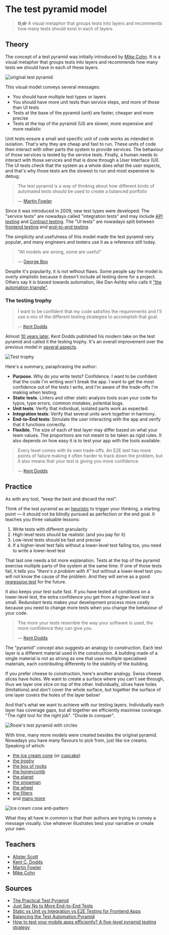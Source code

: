<!-- markdownlint-disable MD033 -->

# The test pyramid model

> **tl;dr** A visual metaphor that groups tests into layers and recommends how many tests should exist in each of layers.

## Theory

The concept of a test pyramid was initially introduced by [Mike Cohn](https://amzn.to/3W7LLKz). It is a visual metaphor that groups tests into layers and recommends how many tests we should have in each of these layers.

![original test pyramid](../_media/articles/test-pyramid.png)

This visual model conveys several messages:

- You should have multiple test types or layers
- You should have more unit tests than service steps, and more of those than UI tests
- Tests at the base of the pyramid (unit) are faster, cheaper and more precise
- Tests at the top of the pyramid (UI) are slower, more expensive and more realistic

Unit tests ensure a small and specific unit of code works as intended in isolation. That's why they are cheap and fast to run. These units of code then interact with other parts the system to provide services. The behaviour of those services is tested by the service tests. Finally, a human needs to interact with those services and that is done through a User Interface (UI). The UI tests check that the system as a whole does what the user expects, and that's why those tests are the slowest to run and most expensive to debug.

> The test pyramid is a way of thinking about how different kinds of automated tests should be used to create a balanced portfolio
>
> — [Martin Fowler](https://martinfowler.com/bliki/TestPyramid.html)

Since it was introduced in 2009, new test types were developed. The "service tests" are nowadays called "integration tests" and may include [API testing](/types/test-types.md) and [Contract testing](/types/test-types.md). The "UI tests" are nowadays split between [frontend testing](/types/test-types.md) and [end-to-end testing](/types/test-types.md).

The simplicity and usefulness of this model made the test pyramid very popular, and many engineers and testers use it as a reference still today.

> "All models are wrong, some are useful"
>
> — [George Box](https://en.wikipedia.org/wiki/George_E._P._Box)

Despite it's popularity, it is not without flaws. Some people say the model is overly simplistic because it doesn't include all testing done for a project. Others say it is biased towards automation, like Dan Ashby who calls it ["the automation triangle"](https://danashby.co.uk/2018/05/03/a-better-testing-pyramid/).

### The testing trophy

> I want to be confident that my code satisfies the requirements and I'll use a mix of the different testing strategies to accomplish that goal.
>
> \-- [Kent Dodds](https://kentcdodds.com/blog/static-vs-unit-vs-integration-vs-e2e-tests)

Almost [10 years later](https://twitter.com/kentcdodds/status/960723172591992832?lang=en), Kent Dodds published his modern take on the test pyramid and called it the testing trophy. It's an overall improvement over the previous model in [several aspects](https://kentcdodds.com/blog/static-vs-unit-vs-integration-vs-e2e-tests).

![Test trophy](../_media/articles/test-pyramid-trophy.png)

Here's a summary, paraphrasing the author:

- **Purpose.** Why do _you_ write tests? Confidence. I want to be confident that the code I'm writing won't break the app. I want to get the most confidence out of the tests I write, and I'm aware of the trade-offs I'm making when testing.
- **Static tests**. Linters and other static analysis tools scan your code for typos, type errors, common mistakes, potential bugs.
- **Unit tests**: Verify that individual, isolated parts work as expected.
- **Integration tests**: Verify that several units work together in harmony.
- **End-to-End tests**: Simulate the user interacting with the app and verify that it functions correctly.
- **Flexible.** The size of each of test layer may differ based on what your team values. The proportions are not meant to be taken as rigid rules. It also depends on how easy it is to test your app with the tools available.

> Every level comes with its own trade-offs. An E2E test has more points of failure making it often harder to track down the problem, but it also means that your test is giving you more confidence.
>
> — [Kent Dodds](https://kentcdodds.com/blog/static-vs-unit-vs-integration-vs-e2e-tests)

## Practice

As with any tool, "keep the best and discard the rest".

Think of the test pyramid as an [heuristic](/docs/toolbox/heuristics.md) to trigger your thinking, a starting point — it should not be blindly pursued as perfection or the end goal. It teaches you three valuable lessons:

1. Write tests with different granularity
2. High-level tests should be realistic (and you pay for it)
3. Low-level tests should be fast and precise
4. If a higher-level test fails without a lower-level test failing too, you need to write a lower-level test

That last one needs a bit more explanation. Tests at the top of the pyramid exercise multiple parts of the system at the same time. If one of those tests fail, it tells you _"there's a problem with X"_ but without a lower-level test you will not know the cause of the problem. And they will serve as a good [regression test](/types/test-types.md) for the future.

It also keeps your test suite fast. If you have tested all conditions on a lower-level test, the extra confidence you get from a higher-level test is small. Redundant tests makes your development process more costly because you need to change more tests when you change the behaviour of your code.

> The more your tests resemble the way your software is used, the more confidence they can give you.
>
> — [Kent Dodds](https://twitter.com/kentcdodds/status/977018512689455106)

The "pyramid" concept also suggests an analogy to construction. Each test layer is a different material used in the construction. A building made of a single material is not as strong as one that uses multiple specialised materials, each contributing differently to the stability of the building.

If you prefer cheese to construction, here's another analogy. Swiss cheese slices have holes. We want to create a surface where you can't see through, thus we layer one slice on top of the other. Individually, slices have holes (limitations) and don't cover the whole surface, but together the surface of one layer covers the holes of the layer below!

And that's what we want to achieve with our testing layers. Individually each layer has coverage gaps, but all together we efficiently maximise coverage. "The right tool for the right job". "Divide to conquer".

![Rosie's test pyramid with circles](../_media/articles/test-pyramid-rosie-circles.png)

With time, many more models were created besides the original pyramid. Nowadays you have many flavours to pick from, just like ice creams. Speaking of which:

- [the ice cream cone](https://alisterbscott.com/kb/testing-pyramids/) (or [cupcake](https://www.thoughtworks.com/insights/blog/introducing-software-testing-cupcake-anti-pattern))
- [the trophy](https://kentcdodds.com/blog/the-testing-trophy-and-testing-classifications)
- [the box of rocks](https://gerg.dev/2018/05/testing-is-like-a-box-of-rocks/)
- [the honeycomb](https://medium.com/@fistsOfReason/testing-is-good-pyramids-are-bad-ice-cream-cones-are-the-worst-ad94b9b2f05f)
- [the planet](https://www.dropbox.com/s/ahnmtqt4c5l1qv7/round%20earth.pdf?dl=0)
- [the snowman](https://angryweasel.com/blog/the-test-automation-snowman)
- [the wheel](https://www.ministryoftesting.com/dojo/lessons/an-introduction-to-the-automation-test-wheel)
- [the filters](https://infiniteundo.com/post/158179632683/abandoning-the-pyramid-of-testing-in-favor-of-a)
- and [many more](http://www.testingreferences.com/here_be_pyramids.php)

![Ice cream cone anti-pattern](../_media/articles/test-pyramid-icecream.png)

What they all have in common is that their authors are trying to convey a message visually. Use whatever illustrates best your narrative or create your own.

## Teachers

- [Alister Scott](https://alisterbscott.com/kb/testing-pyramids/)
- [Kent C. Dodds](https://kentcdodds.com/)
- [Martin Fowler](https://martinfowler.com/bliki/TestPyramid.html)
- [Mike Cohn](https://www.mountaingoatsoftware.com/blog)

## Sources

- [The Practical Test Pyramid](https://martinfowler.com/articles/practical-test-pyramid.html)
- [Just Say No to More End-to-End Tests](https://testing.googleblog.com/2015/04/just-say-no-to-more-end-to-end-tests.html)
- [Static vs Unit vs Integration vs E2E Testing for Frontend Apps](https://kentcdodds.com/blog/static-vs-unit-vs-integration-vs-e2e-tests)
- [Balancing the Test Automation Pyramid](https://medium.com/lydtech-consulting/balancing-the-test-automation-pyramid-30cf9c8d8a3c)
- [How to test your mobile apps efficiently? A five-level pyramid testing strategy](https://medium.com/@BIT_OFIT/how-to-test-efficiently-your-mobile-apps-68be944331ee)

